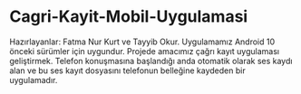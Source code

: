 # Cagri-Kayit-Mobil-Uygulamasi
Hazırlayanlar: Fatma Nur Kurt ve Tayyib Okur.
Uygulamamız Android 10 önceki sürümler için uygundur. Projede amacımız çağrı kayıt uygulaması geliştirmek. Telefon konuşmasına başlandığı
anda otomatik olarak ses kaydı alan ve bu ses kayıt dosyasını telefonun belleğine kaydeden bir uygulamadır. 
